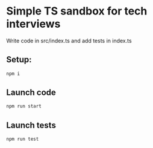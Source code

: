 # Simple TS sandbox for tech interviews

Write code in src/index.ts and add tests in index.ts

## Setup:

```sh
npm i
```

## Launch code

```sh
npm run start
```

## Launch tests

```sh
npm run test
```
